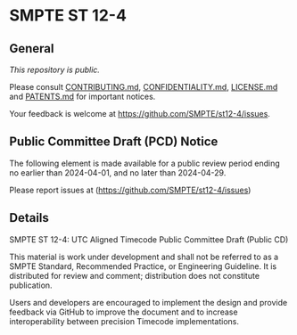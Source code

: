 # SMPTE ST 12-4

## General

_This repository is *public*._

Please consult [CONTRIBUTING.md](./CONTRIBUTING.md), [CONFIDENTIALITY.md](./CONFIDENTIALITY.md), [LICENSE.md](./LICENSE.md) and
[PATENTS.md](./PATENTS.md) for important notices.

Your feedback is welcome at https://github.com/SMPTE/st12-4/issues.

## Public Committee Draft (PCD) Notice

The following element is made available for a public review period ending no earlier than 2024-04-01, and no later than 2024-04-29.

Please report issues at (https://github.com/SMPTE/st12-4/issues) 

## Details

SMPTE ST 12-4: UTC Aligned Timecode Public Committee Draft (Public CD)

This material is work under development and shall not be referred to as a SMPTE Standard, Recommended Practice, or Engineering Guideline. It is distributed for review and comment; distribution does not constitute publication.

Users and developers are encouraged to implement the design and provide feedback via GitHub to improve the document and to increase interoperability between precision Timecode implementations.
